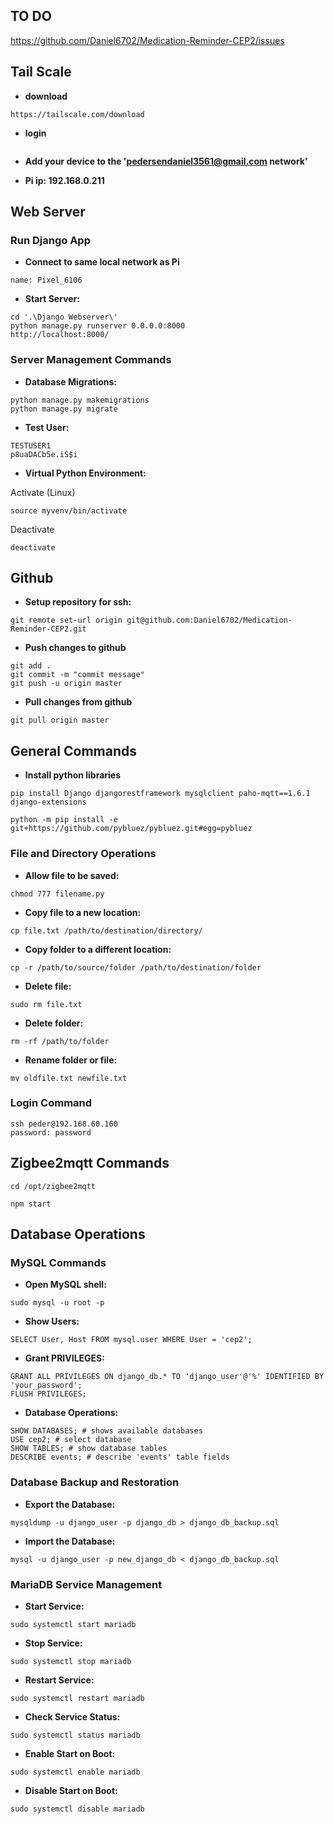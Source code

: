 ## **TO DO**

https://github.com/Daniel6702/Medication-Reminder-CEP2/issues

## **Tail Scale**
- **download**
```shell
https://tailscale.com/download
```
- **login**
```shell

```

- **Add your device to the 'pedersendaniel3561@gmail.com network'**

- **Pi ip: 192.168.0.211**

## **Web Server**

### **Run Django App**
- **Connect to same local network as Pi**
```shell
name: Pixel_6106
```

- **Start Server:**
```shell
cd '.\Django Webserver\'   
python manage.py runserver 0.0.0.0:8000
http://localhost:8000/
```

### **Server Management Commands**
- **Database Migrations:**
```shell
python manage.py makemigrations
python manage.py migrate
```

- **Test User:**
```shell
TESTUSER1
p8uaDACb5e.iS$i
```

- **Virtual Python Environment:**

Activate (Linux)
```shell
source myvenv/bin/activate
```
Deactivate 
```shell
deactivate
```

## **Github**

- **Setup repository for ssh:**

```shell
git remote set-url origin git@github.com:Daniel6702/Medication-Reminder-CEP2.git
```

- **Push changes to github**

```shell
git add .
git commit -m "commit message"
git push -u origin master
```

- **Pull changes from github**

```shell
git pull origin master
```

## **General Commands**

- **Install python libraries**
```shell
pip install Django djangorestframework mysqlclient paho-mqtt==1.6.1 django-extensions

python -m pip install -e git+https://github.com/pybluez/pybluez.git#egg=pybluez
```

### **File and Directory Operations**
- **Allow file to be saved:**

```shell
chmod 777 filename.py
```

- **Copy file to a new location:** 

```shell
cp file.txt /path/to/destination/directory/
```

- **Copy folder to a different location:**

```shell
cp -r /path/to/source/folder /path/to/destination/folder
```

- **Delete file:**

```shell
sudo rm file.txt
```

- **Delete folder:**

```shell
rm -rf /path/to/folder
```

- **Rename folder or file:**

```shell
mv oldfile.txt newfile.txt
```

### **Login Command**

```shell
ssh peder@192.168.60.160
password: password
```

## **Zigbee2mqtt Commands**

```shell
cd /opt/zigbee2mqtt
```
```shell
npm start
```

## **Database Operations**

### **MySQL Commands**
- **Open MySQL shell:**

```shell
sudo mysql -u root -p
```

- **Show Users:**

```shell
SELECT User, Host FROM mysql.user WHERE User = 'cep2';
```

- **Grant PRIVILEGES:**

```shell
GRANT ALL PRIVILEGES ON django_db.* TO 'django_user'@'%' IDENTIFIED BY 'your_password';
FLUSH PRIVILEGES;
```

- **Database Operations:**
  
```shell
SHOW DATABASES; # shows available databases
USE cep2; # select database
SHOW TABLES; # show database tables
DESCRIBE events; # describe 'events' table fields
```

### **Database Backup and Restoration**
- **Export the Database:**

```shell
mysqldump -u django_user -p django_db > django_db_backup.sql
```

- **Import the Database:**

```shell
mysql -u django_user -p new_django_db < django_db_backup.sql
```

### **MariaDB Service Management**
- **Start Service:**

```shell
sudo systemctl start mariadb
```

- **Stop Service:**

```shell
sudo systemctl stop mariadb
```

- **Restart Service:**

```shell
sudo systemctl restart mariadb
```

- **Check Service Status:**

```shell
sudo systemctl status mariadb
```

- **Enable Start on Boot:**

```shell
sudo systemctl enable mariadb
```

- **Disable Start on Boot:**

```shell
sudo systemctl disable mariadb
```























